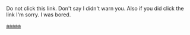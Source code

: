 Do not click this link. Don't say I didn't warn you. Also if you did click the link I'm sorry. I was bored.

[aaaaa](https://www.youtube.com/watch?v=dQw4w9WgXcQ)
